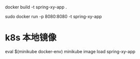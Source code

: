 docker build -t spring-xy-app .

sudo docker run -p 8080:8080 -t spring-xy-app


# k8s 本地镜像
eval $(minikube docker-env)
minikube image load spring-xy-app 

